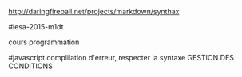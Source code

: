 http://daringfireball.net/projects/markdown/synthax

#iesa-2015-m1dt

cours programmation

#javascript
complilation d'erreur, respecter la syntaxe
GESTION DES CONDITIONS
